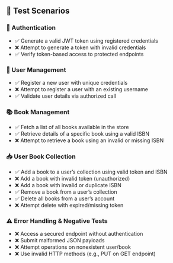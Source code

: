 ## 🧪 Test Scenarios

### 🔐 Authentication

- ✅ Generate a valid JWT token using registered credentials
- ❌ Attempt to generate a token with invalid credentials
- ✅ Verify token-based access to protected endpoints

### 👤 User Management

- ✅ Register a new user with unique credentials
- ❌ Attempt to register a user with an existing username
- ✅ Validate user details via authorized call

### 📚 Book Management

- ✅ Fetch a list of all books available in the store
- ✅ Retrieve details of a specific book using a valid ISBN
- ❌ Attempt to retrieve a book using an invalid or missing ISBN

### 📥 User Book Collection

- ✅ Add a book to a user’s collection using valid token and ISBN
- ❌ Add a book with invalid token (unauthorized)
- ❌ Add a book with invalid or duplicate ISBN
- ✅ Remove a book from a user’s collection
- ✅ Delete all books from a user’s account
- ❌ Attempt delete with expired/missing token

### ⚠️ Error Handling & Negative Tests

- ❌ Access a secured endpoint without authentication
- ❌ Submit malformed JSON payloads
- ❌ Attempt operations on nonexistent user/book
- ❌ Use invalid HTTP methods (e.g., PUT on GET endpoint)
